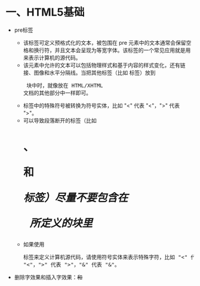 # 一、HTML5基础

- pre标签
  - 该标签可定义预格式化的文本，被包围在 pre 元素中的文本通常会保留空格和换行符，并且文本会呈现为等宽字体。该标签的一个常见应用就是用来表示计算机的源代码。
  - 该元素中允许的文本可以包括物理样式和基于内容的样式变化，还有链接、图像和水平分隔线。当把其他标签（比如 <a> 标签）放到 <pre> 块中时，就像放在 HTML/XHTML 文档的其他部分中一样即可。
  - 标签中的特殊符号被转换为符号实体，比如 "&lt;" 代表 "<"，"&gt;" 代表 ">"。
  - 可以导致段落断开的标签（比如<h1>、<p> 和 <address> 标签）尽量不要包含在 <pre> 所定义的块里
  - 如果使用 <pre> 标签来定义计算机源代码，请使用符号实体来表示特殊字符，比如 "&lt;" 代表 "<"，"&gt;" 代表 ">"，"&amp;" 代表 "&"。

- 删除字效果和插入字效果：<del>和<ins>